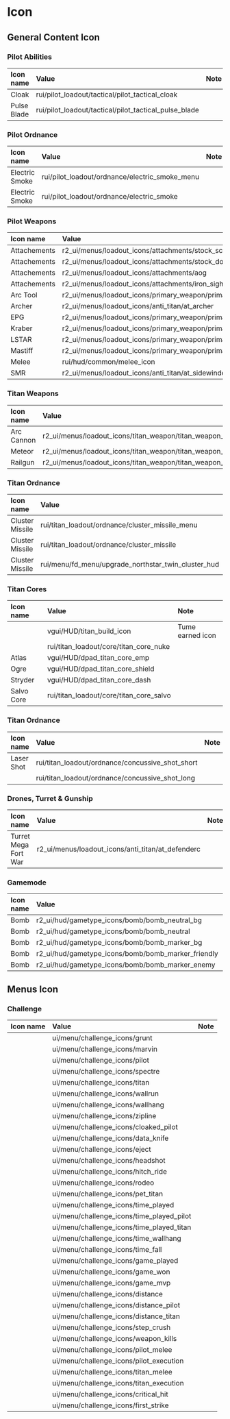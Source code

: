 # Icon

## General Content Icon

### Pilot Abilities

| Icon name | Value | Note |
| :--- | :--- | :--- |
| Cloak | rui/pilot\_loadout/tactical/pilot\_tactical\_cloak |  |
| Pulse Blade | rui/pilot\_loadout/tactical/pilot\_tactical\_pulse\_blade |  |

### **Pilot Ordnance**

| **Icon name** | Value | Note |
| :--- | :--- | :--- |
| Electric Smoke | rui/pilot\_loadout/ordnance/electric\_smoke\_menu |  |
| Electric Smoke | rui/pilot\_loadout/ordnance/electric\_smoke |  |

### Pilot Weapons

| Icon name | Value | Note |
| :--- | :--- | :--- |
| Attachements | r2\_ui/menus/loadout\_icons/attachments/stock\_scope |  |
| Attachements | r2\_ui/menus/loadout\_icons/attachments/stock\_doubletake\_sight |  |
| Attachements | r2\_ui/menus/loadout\_icons/attachments/aog |  |
| Attachements | r2\_ui/menus/loadout\_icons/attachments/iron\_sights |  |
| Arc Tool | r2\_ui/menus/loadout\_icons/primary\_weapon/primary\_arc\_tool |  |
| Archer | r2\_ui/menus/loadout\_icons/anti\_titan/at\_archer |  |
| EPG | r2\_ui/menus/loadout\_icons/primary\_weapon/primary\_epg1 |  |
| Kraber | r2\_ui/menus/loadout\_icons/primary\_weapon/primary\_kraber |  |
| LSTAR | r2\_ui/menus/loadout\_icons/primary\_weapon/primary\_lstar |  |
| Mastiff | r2\_ui/menus/loadout\_icons/primary\_weapon/primary\_mastiff |  |
| Melee | rui/hud/common/melee\_icon |  |
| SMR | r2\_ui/menus/loadout\_icons/anti\_titan/at\_sidewinder |  |

### Titan Weapons

| Icon name | Value | Note |
| :--- | :--- | :--- |
| Arc Cannon | r2\_ui/menus/loadout\_icons/titan\_weapon/titan\_weapon\_arc\_cannon | 40MM icon |
| Meteor  | r2\_ui/menus/loadout\_icons/titan\_weapon/titan\_weapon\_thermite\_cannon |  |
| Railgun | r2\_ui/menus/loadout\_icons/titan\_weapon/titan\_weapon\_railgun |  |

### Titan Ordnance

| Icon name | Value | Note |
| :--- | :--- | :--- |
| Cluster Missile | rui/titan\_loadout/ordnance/cluster\_missile\_menu |  |
| Cluster Missile | rui/titan\_loadout/ordnance/cluster\_missile |  |
| Cluster Missile | rui/menu/fd\_menu/upgrade\_northstar\_twin\_cluster\_hud | FD content |

### Titan Cores

| Icon name | Value | Note |
| :--- | :--- | :--- |
|  | vgui/HUD/titan\_build\_icon | Tume earned icon |
|  | rui/titan\_loadout/core/titan\_core\_nuke |  |
| Atlas | vgui/HUD/dpad\_titan\_core\_emp |  |
| Ogre | vgui/HUD/dpad\_titan\_core\_shield |  |
| Stryder | vgui/HUD/dpad\_titan\_core\_dash |  |
| Salvo Core | rui/titan\_loadout/core/titan\_core\_salvo |  |

### Titan Ordnance

| Icon name | Value | Note |
| :--- | :--- | :--- |
| Laser Shot | rui/titan\_loadout/ordnance/concussive\_shot\_short |  |
|  | rui/titan\_loadout/ordnance/concussive\_shot\_long |  |

### Drones, Turret & Gunship

| Icon name | Value | Note |
| :--- | :--- | :--- |
| Turret Mega Fort War | r2\_ui/menus/loadout\_icons/anti\_titan/at\_defenderc |  |

### Gamemode

| Icon name | Value | Note |
| :--- | :--- | :--- |
| Bomb | r2\_ui/hud/gametype\_icons/bomb/bomb\_neutral\_bg |  |
| Bomb | r2\_ui/hud/gametype\_icons/bomb/bomb\_neutral |  |
| Bomb | r2\_ui/hud/gametype\_icons/bomb/bomb\_marker\_bg |  |
| Bomb | r2\_ui/hud/gametype\_icons/bomb/bomb\_marker\_friendly |  |
| Bomb | r2\_ui/hud/gametype\_icons/bomb/bomb\_marker\_enemy |  |

## Menus Icon

### Challenge

| Icon name | Value | Note |
| :--- | :--- | :--- |
|  | ui/menu/challenge\_icons/grunt |  |
|  | ui/menu/challenge\_icons/marvin |  |
|  | ui/menu/challenge\_icons/pilot |  |
|  | ui/menu/challenge\_icons/spectre |  |
|  | ui/menu/challenge\_icons/titan |  |
|  | ui/menu/challenge\_icons/wallrun |  |
|  | ui/menu/challenge\_icons/wallhang |  |
|  | ui/menu/challenge\_icons/zipline |  |
|  | ui/menu/challenge\_icons/cloaked\_pilot |  |
|  | ui/menu/challenge\_icons/data\_knife |  |
|  | ui/menu/challenge\_icons/eject |  |
|  | ui/menu/challenge\_icons/headshot |  |
|  | ui/menu/challenge\_icons/hitch\_ride |  |
|  | ui/menu/challenge\_icons/rodeo |  |
|  | ui/menu/challenge\_icons/pet\_titan |  |
|  | ui/menu/challenge\_icons/time\_played |  |
|  | ui/menu/challenge\_icons/time\_played\_pilot |  |
|  | ui/menu/challenge\_icons/time\_played\_titan |  |
|  | ui/menu/challenge\_icons/time\_wallhang |  |
|  | ui/menu/challenge\_icons/time\_fall |  |
|  | ui/menu/challenge\_icons/game\_played |  |
|  | ui/menu/challenge\_icons/game\_won |  |
|  | ui/menu/challenge\_icons/game\_mvp |  |
|  | ui/menu/challenge\_icons/distance |  |
|  | ui/menu/challenge\_icons/distance\_pilot |  |
|  | ui/menu/challenge\_icons/distance\_titan |  |
|  | ui/menu/challenge\_icons/step\_crush |  |
|  | ui/menu/challenge\_icons/weapon\_kills |  |
|  | ui/menu/challenge\_icons/pilot\_melee |  |
|  | ui/menu/challenge\_icons/pilot\_execution |  |
|  | ui/menu/challenge\_icons/titan\_melee |  |
|  | ui/menu/challenge\_icons/titan\_execution |  |
|  | ui/menu/challenge\_icons/critical\_hit |  |
|  | ui/menu/challenge\_icons/first\_strike |  |

